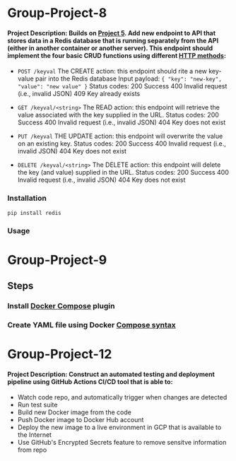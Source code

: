 # Group-Project-8
#### Project Description: Builds on [Project 5](https://github.com/Group-0/proj5-flask-api.git). Add new endpoint to API that stores data in a Redis database that is running separately from the API (either in another container or another server). This endpoint should implement the four basic CRUD functions using different [HTTP methods](https://stackoverflow.blog/2020/03/02/best-practices-for-rest-api-design/):
- `POST /keyval` The CREATE action: this endpoint should rite a new key-value pair into the Redis database
Input payload: `{ "key": "new-key", "value": "new value" }`
Status codes:     200 Success
                  400 Invalid request (i.e., invalid JSON)
                  409 Key already exists
              
- `GET /keyval/<string>` The READ action: this endpoint will retrieve the value associated with the key supplied in the URL.
 Status codes:    200 Success
                  400 Invalid request (i.e., invalid JSON)
                  404 Key does not exist
               
- `PUT /keyval` THE UPDATE action: this endpoint will overwrite the value on an existing key.
Status codes:     200 Success
                  400 Invalid request (i.e., invalid JSON)
                  404 Key does not exist
 
- `DELETE /keyval/<string>` The DELETE action: this endpoint will delete the key (and value) supplied in the URL.
Status codes:     200 Success
                  400 Invalid request (i.e., invalid JSON)
                  404 Key does not exist
                  
### Installation
```
pip install redis
```

### Usage

# Group-Project-9
## Steps
###    Install [Docker Compose](https://docs.docker.com/compose/install/) plugin
###    Create YAML file using Docker [Compose syntax](https://docs.docker.com/compose/compose-file/)

# Group-Project-12
#### Project Description: Construct an automated testing and deployment pipeline using GitHub Actions CI/CD tool that is able to:
- Watch code repo, and automatically trigger when changes are detected
- Run test suite 
- Build new Docker image from the code
- Push Docker image to Docker Hub account
- Deploy the new image to a live environment in GCP that is available to the Internet
- Use GitHub's Encrypted Secrets feature to remove sensitve information from repo
